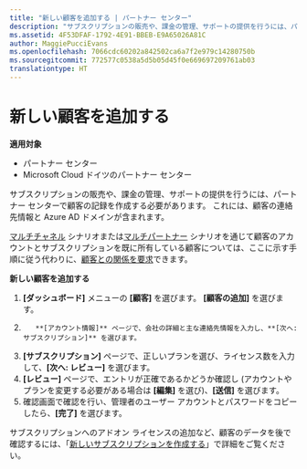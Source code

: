 ```yaml
---
title: "新しい顧客を追加する | パートナー センター"
description: "サブスクリプションの販売や、課金の管理、サポートの提供を行うには、パートナー センターで顧客の記録を作成する必要があります。 これには、顧客の連絡先情報と Azure AD ドメインが含まれます。"
ms.assetid: 4F53DFAF-1792-4E91-BBEB-E9A65026A81C
author: MaggiePucciEvans
ms.openlocfilehash: 7066cdc60202a842502ca6a7f2e979c14280750b
ms.sourcegitcommit: 772577c0538a5d5b05d45f0e669697209761ab03
translationtype: HT
---
```

# <a name="add-a-new-customer"></a>新しい顧客を追加する

**適用対象**

-  パートナー センター
-  Microsoft Cloud ドイツのパートナー センター

サブスクリプションの販売や、課金の管理、サポートの提供を行うには、パートナー センターで顧客の記録を作成する必要があります。 これには、顧客の連絡先情報と Azure AD ドメインが含まれます。

[マルチチャネル](multichannel.md) シナリオまたは[マルチパートナー](multipartner.md) シナリオを通じて顧客のアカウントとサブスクリプションを既に所有している顧客については、ここに示す手順に従う代わりに、[顧客との関係を要求](request-a-relationship-with-a-customer.md)できます。

**新しい顧客を追加する**

1.  **[ダッシュボード]** メニューの **[顧客]** を選びます。 
          **[顧客の追加]** を選びます。
2.  
          **[アカウント情報]** ページで、会社の詳細と主な連絡先情報を入力し、**[次へ: サブスクリプション]** を選びます。
3.  **[サブスクリプション]** ページで、正しいプランを選び、ライセンス数を入力して、**[次へ: レビュー]** を選びます。
4.  **[レビュー]** ページで、エントリが正確であるかどうか確認し (アカウントやプランを変更する必要がある場合は **[編集]** を選び)、**[送信]** を選びます。
5.  確認画面で確認を行い、管理者のユーザー アカウントとパスワードをコピーしたら、**[完了]** を選びます。

サブスクリプションへのアドオン ライセンスの追加など、顧客のデータを後で確認するには、「[新しいサブスクリプションを作成する](create-a-new-subscription.md)」で詳細をご覧ください。

 

 



